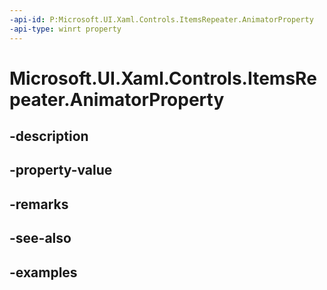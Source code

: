 ```yaml
---
-api-id: P:Microsoft.UI.Xaml.Controls.ItemsRepeater.AnimatorProperty
-api-type: winrt property
---
```


# Microsoft.UI.Xaml.Controls.ItemsRepeater.AnimatorProperty

<!--
public static Windows.UI.Xaml.DependencyProperty AnimatorProperty { get; }
-->


## -description

## -property-value

## -remarks

## -see-also

## -examples


